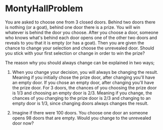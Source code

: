 # MontyHallProblem

You are asked to choose one from 3 closed doors. Behind two doors there is nothing (or a goat),
behind one door there is a prize. You will win whatever is behind the door you choose. 
After you choose a door, someone who knows what's behind each door opens one of the other two 
doors and reveals to you that it is empty (or has a goat). Then you are given the chance to 
change your selection and choose the unrevealed door. Should you stick with your first selection
or change in order to win the prize?

The reason why you should always change can be explained in two ways;
1) When you change your decision, you will always be changing the result. Meaning if 
you initially chose the prize door, after changing you'll have an empty door. If you 
chose an empty door, after changing you'll have the prize door.
For 3 doors, the chances of you choosing the prize door is 1/3 and choosing an empty door is 2/3. 
Meaning if you change, the chances of you changing to the prize door is 2/3 and changing 
to an empty door is 1/3, since changing doors always changes the result.

2) Imagine if there were 100 doors. You choose one door an someone opens 98 doors that are empty.
Would you change to the unrevealed door now?


